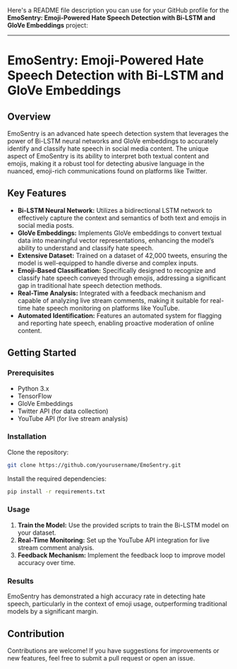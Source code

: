 Here's a README file description you can use for your GitHub profile for the **EmoSentry: Emoji-Powered Hate Speech Detection with Bi-LSTM and GloVe Embeddings** project:

---

# EmoSentry: Emoji-Powered Hate Speech Detection with Bi-LSTM and GloVe Embeddings

## Overview
EmoSentry is an advanced hate speech detection system that leverages the power of Bi-LSTM neural networks and GloVe embeddings to accurately identify and classify hate speech in social media content. The unique aspect of EmoSentry is its ability to interpret both textual content and emojis, making it a robust tool for detecting abusive language in the nuanced, emoji-rich communications found on platforms like Twitter.

## Key Features
- **Bi-LSTM Neural Network:** Utilizes a bidirectional LSTM network to effectively capture the context and semantics of both text and emojis in social media posts.
- **GloVe Embeddings:** Implements GloVe embeddings to convert textual data into meaningful vector representations, enhancing the model’s ability to understand and classify hate speech.
- **Extensive Dataset:** Trained on a dataset of 42,000 tweets, ensuring the model is well-equipped to handle diverse and complex inputs.
- **Emoji-Based Classification:** Specifically designed to recognize and classify hate speech conveyed through emojis, addressing a significant gap in traditional hate speech detection methods.
- **Real-Time Analysis:** Integrated with a feedback mechanism and capable of analyzing live stream comments, making it suitable for real-time hate speech monitoring on platforms like YouTube.
- **Automated Identification:** Features an automated system for flagging and reporting hate speech, enabling proactive moderation of online content.

## Getting Started
### Prerequisites
- Python 3.x
- TensorFlow
- GloVe Embeddings
- Twitter API (for data collection)
- YouTube API (for live stream analysis)

### Installation
Clone the repository:
```bash
git clone https://github.com/yourusername/EmoSentry.git
```
Install the required dependencies:
```bash
pip install -r requirements.txt
```

### Usage
1. **Train the Model:** Use the provided scripts to train the Bi-LSTM model on your dataset.
2. **Real-Time Monitoring:** Set up the YouTube API integration for live stream comment analysis.
3. **Feedback Mechanism:** Implement the feedback loop to improve model accuracy over time.

### Results
EmoSentry has demonstrated a high accuracy rate in detecting hate speech, particularly in the context of emoji usage, outperforming traditional models by a significant margin.

## Contribution
Contributions are welcome! If you have suggestions for improvements or new features, feel free to submit a pull request or open an issue.



